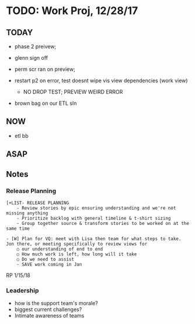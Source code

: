 # TODO: Work Proj, 12/28/17

## TODAY

- phase 2 preivew; 
- glenn sign off

- perm scr ran on preview;

- restart p2 on error, test doesnt wipe vis view dependencies (work view)
    - NO DROP TEST; PREVIEW WEIRD ERROR


- brown bag on our ETL sln
    

## NOW

+ etl bb 


## ASAP
    

## Notes 

### Release Planning

    [+LIST- RELEASE PLANNING
        - Review stories by epic ensuring understanding and we're not missing anything
        - Prioritize backlog with general timeline & t-shirt sizing
        - Group together source & transform stories to be worked on at the same time

    - [W] Plan for VQ: meet with Lisa then team for what steps to take. Jon there, or meeting specifically to review views for 
        ○ our understanding of end to end
        ○ How much work is left, how long will it take
        ○ Do we need to assist
        - SAVE work coming in Jan



RP 1/15/18


### Leadership

- how is the support team's morale?
- biggest current challenges?
- Intimate awareness of teams
